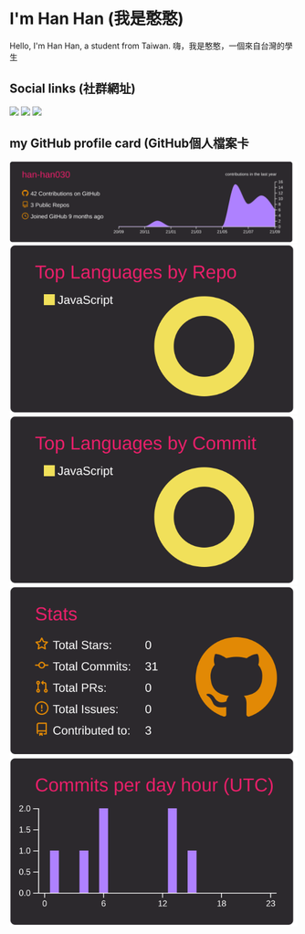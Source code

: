 # I'm Han Han (我是憨憨)
Hello, I'm Han Han, a student from Taiwan.
嗨，我是憨憨，一個來自台灣的學生
## Social links (社群網址)
[![](https://i.imgur.com/kMoieKl.png)](https://www.twitch.tv/han_han8787)    [![](https://i.imgur.com/kk27I6n.png)](https://www.youtube.com/channel/UCyfs88TTdLOJlwKWKy7gLJA)   [![](https://i.imgur.com/0OImlv3.png)](https://twitter.com/Han_Han087)
## my GitHub profile card (GitHub個人檔案卡
![](https://raw.githubusercontent.com/han-han030/profile-card/master/profile-summary-card-output/monokai/0-profile-details.svg)
![](https://raw.githubusercontent.com/han-han030/profile-card/master/profile-summary-card-output/monokai/1-repos-per-language.svg) ![](https://raw.githubusercontent.com/han-han030/profile-card/master/profile-summary-card-output/monokai/2-most-commit-language.svg)
![](https://raw.githubusercontent.com/han-han030/profile-card/master/profile-summary-card-output/monokai/3-stats.svg)  ![](https://raw.githubusercontent.com/han-han030/profile-card/master/profile-summary-card-output/monokai/4-productive-time.svg)



